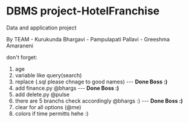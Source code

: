 # DBMS project-HotelFranchise
Data and application project

By TEAM
    - Kurukunda Bhargavi
    - Pampulapati Pallavi
    - Greeshma Amaraneni

don't forget:
1. age
2. variable like query(search)
3. replace (.sql please chnage to good names) --- **Done Boss :)**
4. add finance.py @bhargs  --- **Done Boss :)**
5. add delete.py @pulse
6. there are 5 branchs check accordingly @bhargs :) --- **Done Boss :)**
7. clear for all options (@me)
8. colors if time permitts hehe :)
